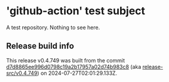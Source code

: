 # 'github-action' test subject

A test repository. Nothing to see here.


## Release build info

This release v0.4.749 was built from the commit [d7d8865ee996d0798c19a2b17957a02d74b983c8](https://github.com/kattecon/gh-release-test-ga/tree/d7d8865ee996d0798c19a2b17957a02d74b983c8) (aka [release-src/v0.4.749](https://github.com/kattecon/gh-release-test-ga/tree/release-src/v0.4.749)) on 2024-07-27T02:01:29.133Z.
        